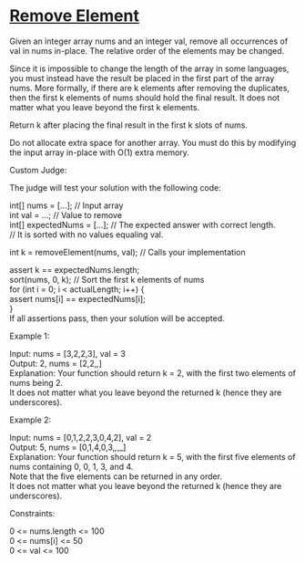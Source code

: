 # [Remove Element](https://leetcode.com/problems/remove-element/)

Given an integer array nums and an integer val, remove all occurrences of val in nums in-place. The relative order of the elements may be changed.  

Since it is impossible to change the length of the array in some languages, you must instead have the result be placed in the first part of the array nums. More formally, if there are k elements after removing the duplicates, then the first k elements of nums should hold the final result. It does not matter what you leave beyond the first k elements.  

Return k after placing the final result in the first k slots of nums.  

Do not allocate extra space for another array. You must do this by modifying the input array in-place with O(1) extra memory.  

Custom Judge:  

The judge will test your solution with the following code:  

int[] nums = [...]; // Input array  
int val = ...; // Value to remove  
int[] expectedNums = [...]; // The expected answer with correct length.   
                            // It is sorted with no values equaling val.  

int k = removeElement(nums, val); // Calls your implementation  

assert k == expectedNums.length;  
sort(nums, 0, k); // Sort the first k elements of nums  
for (int i = 0; i < actualLength; i++) {  
    assert nums[i] == expectedNums[i];  
}  
If all assertions pass, then your solution will be accepted.  

Example 1:  

Input: nums = [3,2,2,3], val = 3   
Output: 2, nums = [2,2,_,_]      
Explanation: Your function should return k = 2, with the first two elements of nums being 2.    
It does not matter what you leave beyond the returned k (hence they are underscores).       

Example 2:  

Input: nums = [0,1,2,2,3,0,4,2], val = 2  
Output: 5, nums = [0,1,4,0,3,_,_,_]     
Explanation: Your function should return k = 5, with the first five elements of nums containing 0, 0, 1, 3, and 4.  
Note that the five elements can be returned in any order.  
It does not matter what you leave beyond the returned k (hence they are underscores).  

Constraints:  

0 <= nums.length <= 100    
0 <= nums[i] <= 50     
0 <= val <= 100   